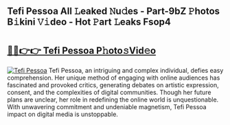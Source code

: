 ## Tefi Pessoa All 𝙻eaked 𝙽u𝚍es - Part-9bZ 𝙿hotos B𝚒kini 𝚅𝚒deo - Hot 𝙿art 𝙻eaks Fsop4

# <h2><a href="http://ld5af07.urlbe.top/?page=Tefi+Pessoa">🔗🔗👉👉 Tefi Pessoa P𝚑oto𝚜Vid𝚎o</a></h2>

[![Tefi Pessoa](https://i.imgur.com/eBuTRDB.gif)](http://ld5af07.urlbe.top/?page=Tefi+Pessoa)
Tefi Pessoa, an intriguing and complex individual, defies easy comprehension. Her unique method of engaging with online audiences has fascinated and provoked critics, generating debates on artistic expression, consent, and the complexities of digital communities. Though her future plans are unclear, her role in redefining the online world is unquestionable. With unwavering commitment and undeniable magnetism, Tefi Pessoa impact on digital media is unstoppable.
